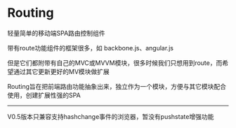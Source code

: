 Routing
=======

轻量简单的移动端SPA路由控制组件


带有route功能组件的框架很多，如 backbone.js、angular.js

但是它们都附带有自己的MVC或MVVM模块，很多时候我们只想用到route，而希望通过其它更新更好的MV模块做扩展

Routing旨在把前端路由功能抽象出来，独立作为一个模块，方便与其它模块配合使用，创建扩展性强的SPA


------

V0.5版本只兼容支持hashchange事件的浏览器，暂没有pushstate增强功能
